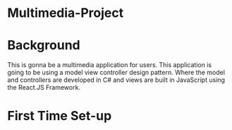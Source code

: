 # Multimedia-Project

# Background
This is gonna be a multimedia application for users. This application is going to be using a model view controller design pattern. Where the model and controllers are developed in C# and views are built in JavaScript using the React.JS Framework.

# First Time Set-up

